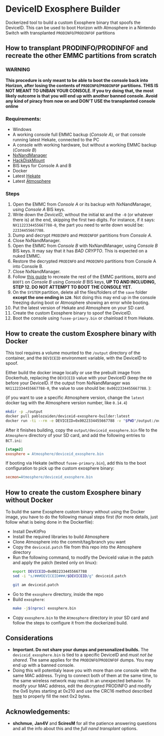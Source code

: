 # DeviceID Exosphere Builder

Dockerized tool to build a custom Exosphere binary that spoofs the DeviceID. This can be used to boot Horizon with Atmosphere in a Nintendo Switch with  transplanted `PRODINFO`/`PRODINFOF` partitions

## How to transplant PRODINFO/PRODINFOF and recreate the other EMMC partitions from scratch

### WARNING
**This procedure is only meant to be able to boot the console back into Horizon, after losing the contents of `PRODINFO`/`PRODINFOF` partitions. THIS IS NOT MEANT TO UNBAN YOUR CONSOLE. If you try doing that, the most likely outcome is that you will end up with another banned console. Avoid any kind of piracy from now on and DON'T USE the transplanted console online**

### Requirements:
- Windows
- A working console full EMMC backup (*Console A*), or that console running latest Hekate, connected to the PC
- A console with working hardware, but without a working EMMC backup (*Console B*)
- [NxNandManager](https://github.com/eliboa/NxNandManager)
- [HackDiskMount](https://files.sshnuke.net/HacDiskMount1055.zip)
- BIS keys for Console A and B
- Docker
- Latest [Hekate](https://github.com/CTCaer/hekate/releases)
- Latest [Atmosphere](https://github.com/Atmosphere-NX/Atmosphere/releases/)

### Steps
1. Open the EMMC from *Console A* or its backup with NxNandManager, using *Console A* BIS keys.
1. Write down the *DeviceID*, without the initial `NX` and the `-0` (or whatever there is) at the end, skipping the first two digits. For instance, if it says: `NX1122334455667788-0`, the part you need to write down would be: `22334455667788`.
1. Dump and decrypt `PRODINFO` and `PRODINFOF` partitions from *Console A*.
1. Close NxNandManager.
1. Open the EMMC from *Console B* with NxNandManager, using *Console B* BIS keys. It may say that it has *BAD CRYPTO*. This is expected on a nuked EMMC.
1. Restore the decrypted `PRODINFO` and `PRODINFO` partitions from Console A into Console B.
1. Close NxNandManager.
1. Follow [this guide](https://switch.homebrew.guide/usingcfw/manualchoiupgrade.html) to recreate the rest of the EMMC partitions, `BOOT0` and `BOOT1` on *Console B* using *Console B* BIS keys, **UP TO AND INCLUDING, STEP 12. DO NOT ATTEMPT TO BOOT THE CONSOLE YET**.
1. On the `SYSTEM` partition, delete all the files/folders of the `save` folder **except the one ending in `120`**. Not doing this may end up in the console freezing during boot or Atmosphere showing an error while booting.
1. Put the latest version of Hekate and Atmosphere on your SD card.
1. Create the custom Exosphere binary to spoof the DeviceID.
1. Boot the console using `fusee-primary.bin` or chainload it from Hekate.

## How to create the custom Exosphere binary with Docker

This tool requires a volume mounted to the `/output` directory of the container, and the `DEVICEID` environment variable, with the DeviceID to spoof.

Either build the docker image locally or use the prebuilt image from Dockerhub, replacing the `DEVICEID` value with your DeviceID (keep the `00` before your DeviceID. If the output from NxNandManager was `NX1122334455667788-0`, the value to use should be: `0x0022334455667788`. ):

(if you want to use a specific Atmosphere version, change the `latest` docker tag with the Atmosphere version number, like `0.14.4`)

```bash
mkdir -p ./output
docker pull pablozaiden/deviceid-exosphere-builder:latest
docker run -ti --rm -e DEVICEID=0x0022334455667788 -v "$PWD"/output:/output pablozaiden/deviceid-exosphere-builder:latest
```

After it finishes building, copy the `output/deviceid_exosphere.bin` file to the `Atmosphere` directory of your SD card, and add the following entries to `BCT.ini`:

```ini
[stage2]
exosphere = Atmosphere/deviceid_exosphere.bin
```

If booting via Hekate (without `fusee-primary.bin`), add this to the boot configuration to pick up the custom exosphere binary:
```ini
secmon=Atmosphere/deviceid_exosphere.bin
```

## How to create the custom Exosphere binary without Docker

To build the same Exosphere custom binary without using the Docker image, you have to do the following manual steps first (for more details, just follow what is being done in the Dockerfile): 

- Install DevKitPro
- Install the required libraries to build Atmosphere
- Clone Atmosphere into the commit/tag/branch you want
- Copy the `deviceid.patch` file from this repo into the Atmosphere directory
- Run the following command, to modify the DeviceId value in the patch and apply the patch (tested only on linux):
    ```bash
    export DEVICEID=0x0022334455667788
    sed -i "s/###DEVICEID###/$DEVICEID/g" deviceid.patch

    git am deviceid.patch
    ```
- Go to the `exosphere` directory, inside the repo
- Build `exosphere`: 
    ```bash
    make -j$(nproc) exosphere.bin
    ```
- Copy `exosphere.bin` to the `Atmosphere` directory in your SD card and follow the steps to configure it from the dockerized build.


## Considerations
- **Important. Do not share your dumps and personalized builds.** The `deviceid_exosphere.bin` is tied to a specific DeviceID and *must not be shared*. The same applies for the `PRODINFO`/`PRODINFOF` dumps. You may end up with a banned console.
- Doing this will potentialy leave you with more than one console with the same MAC address. Trying to connect both of them at the same time, to the same wireless network may result in an unexpected behavior. To modify your MAC address, edit the decrypted PRODINFO and modify the 0x6 bytes starting at 0x210 and use the CRC16 method described [here](https://switchbrew.org/wiki/Calibration) to properly fill the next 0x2 bytes.

## Acknowledgements:
- **shchmue**, **Jan4V** and **SciresM** for all the patience answering questions and all the info about this and the *full nand transplant* options.
